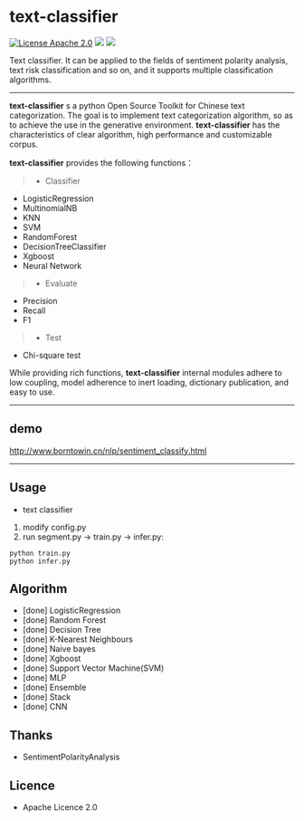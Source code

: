 # text-classifier
[![License Apache 2.0](https://img.shields.io/badge/license-Apache%202.0-blue.svg)](https://github.com/deepmipt/DeepPavlov/blob/master/LICENSE) ![](https://img.shields.io/badge/Language-Python-blue.svg) ![](https://img.shields.io/badge/Python-3.X-red.svg)


Text classifier. It can be applied to the fields of sentiment polarity analysis, text risk classification and so on, and it supports multiple classification algorithms.

-----


**text-classifier** s a python Open Source Toolkit for Chinese text categorization. The goal is to implement text categorization algorithm, so as to achieve the use in the generative environment. **text-classifier** has the characteristics of clear algorithm, high performance and customizable corpus.

**text-classifier** provides the following functions：
> * Classifier
  * LogisticRegression
  * MultinomialNB
  * KNN
  * SVM
  * RandomForest
  * DecisionTreeClassifier
  * Xgboost
  * Neural Network
> * Evaluate
  * Precision
  * Recall
  * F1
> * Test
  * Chi-square test

While providing rich functions, **text-classifier** internal modules adhere to low coupling, model adherence to inert loading, dictionary publication, and easy to use.

------
## demo 

http://www.borntowin.cn/nlp/sentiment_classify.html

------

## Usage
* text classifier
1. modify config.py
2. run segment.py -> train.py -> infer.py: 
```
python train.py
python infer.py
```


## Algorithm
  - [done] LogisticRegression
  - [done] Random Forest
  - [done] Decision Tree
  - [done] K-Nearest Neighbours
  - [done] Naive bayes
  - [done] Xgboost
  - [done] Support Vector Machine(SVM)
  - [done] MLP
  - [done] Ensemble
  - [done] Stack
  - [done] CNN


## Thanks
  - SentimentPolarityAnalysis

## Licence
  - Apache Licence 2.0
